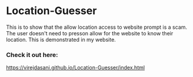# Location-Guesser

This is to show that the allow location access to website prompt is a scam.
The user doesn't need to presson allow for the website to know their location.
This is demonstrated in my website.

### Check it out here:
 https://virejdasani.github.io/Location-Guesser/index.html
